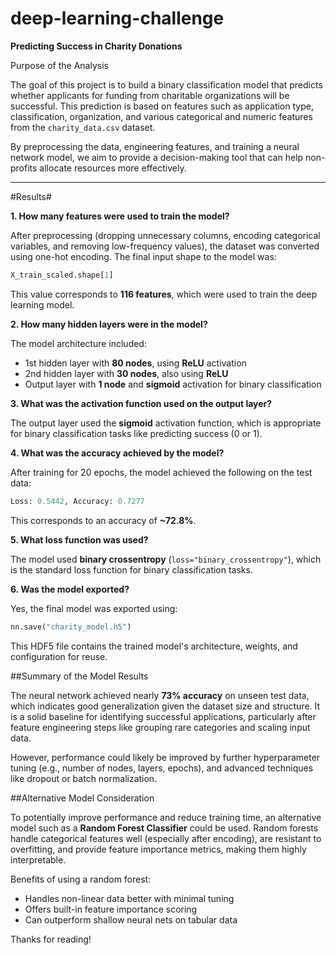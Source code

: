 # deep-learning-challenge




**Predicting Success in Charity Donations**

Purpose of the Analysis

The goal of this project is to build a binary classification model that predicts whether applicants for funding from charitable organizations will be successful. This prediction is based on features such as application type, classification, organization, and various categorical and numeric features from the `charity_data.csv` dataset.

By preprocessing the data, engineering features, and training a neural network model, we aim to provide a decision-making tool that can help non-profits allocate resources more effectively.

---
#Results#

**1. How many features were used to train the model?**

After preprocessing (dropping unnecessary columns, encoding categorical variables, and removing low-frequency values), the dataset was converted using one-hot encoding. The final input shape to the model was:
```python
X_train_scaled.shape[1]
```
This value corresponds to **116 features**, which were used to train the deep learning model.

**2. How many hidden layers were in the model?**

The model architecture included:
- 1st hidden layer with **80 nodes**, using **ReLU** activation
- 2nd hidden layer with **30 nodes**, also using **ReLU**
- Output layer with **1 node** and **sigmoid** activation for binary classification

**3. What was the activation function used on the output layer?**

The output layer used the **sigmoid** activation function, which is appropriate for binary classification tasks like predicting success (0 or 1).

**4. What was the accuracy achieved by the model?**

After training for 20 epochs, the model achieved the following on the test data:
```python
Loss: 0.5442, Accuracy: 0.7277
```
This corresponds to an accuracy of **~72.8%**.

**5. What loss function was used?**

The model used **binary crossentropy** (`loss="binary_crossentropy"`), which is the standard loss function for binary classification tasks.

**6. Was the model exported?**

Yes, the final model was exported using:
```python
nn.save("charity_model.h5")
```
This HDF5 file contains the trained model's architecture, weights, and configuration for reuse.

##Summary of the Model Results

The neural network achieved nearly **73% accuracy** on unseen test data, which indicates good generalization given the dataset size and structure. It is a solid baseline for identifying successful applications, particularly after feature engineering steps like grouping rare categories and scaling input data.

However, performance could likely be improved by further hyperparameter tuning (e.g., number of nodes, layers, epochs), and advanced techniques like dropout or batch normalization.

##Alternative Model Consideration

To potentially improve performance and reduce training time, an alternative model such as a **Random Forest Classifier** could be used. Random forests handle categorical features well (especially after encoding), are resistant to overfitting, and provide feature importance metrics, making them highly interpretable.

Benefits of using a random forest:
- Handles non-linear data better with minimal tuning
- Offers built-in feature importance scoring
- Can outperform shallow neural nets on tabular data

Thanks for reading!
